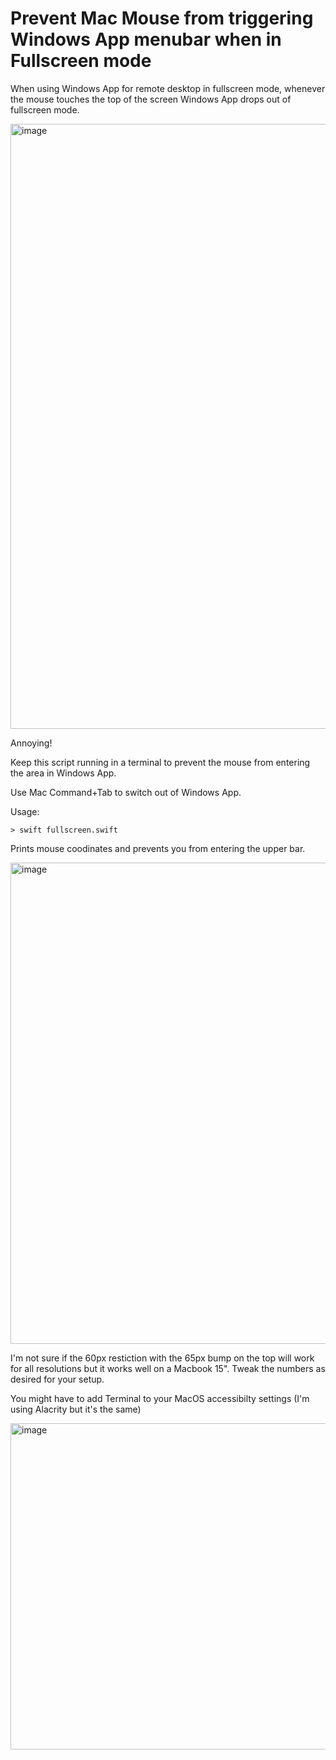 # Prevent Mac Mouse from triggering Windows App menubar when in Fullscreen mode

When using Windows App for remote desktop in fullscreen mode, whenever the mouse touches the top of the screen Windows App drops out of fullscreen mode.

<img width="968" alt="image" src="https://github.com/user-attachments/assets/92dc5024-e20f-498c-b0b4-120da950f5c8" />

Annoying!

Keep this script running in a terminal to prevent the mouse from entering the area in Windows App.

Use Mac Command+Tab to switch out of Windows App.

Usage:

```shell
> swift fullscreen.swift
```

Prints mouse coodinates and prevents you from entering the upper bar.

<img width="770" alt="image" src="https://github.com/user-attachments/assets/7f739930-347c-4f66-9083-c397729a8ef0" />

I'm not sure if the 60px restiction with the 65px bump on the top will work for all resolutions but it works well on a Macbook 15". 
Tweak the numbers as desired for your setup.

You might have to add Terminal to your MacOS accessibilty settings (I'm using Alacrity but it's the same)

<img width="522" alt="image" src="https://github.com/user-attachments/assets/83a06f8e-ea23-45c3-bda3-153650cf9008" />
